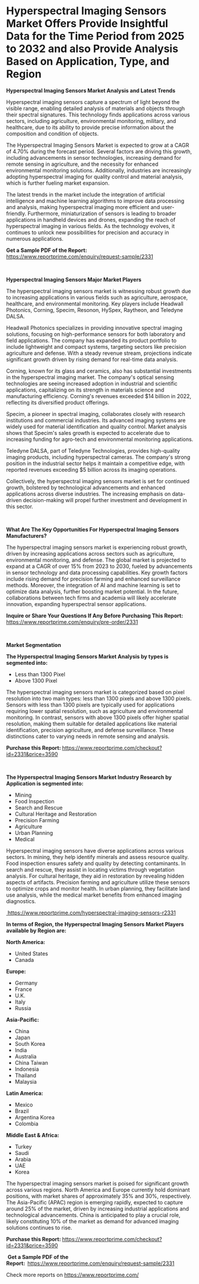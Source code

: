 <p><h1>Hyperspectral Imaging Sensors Market Offers Provide Insightful Data for the Time Period from 2025 to 2032 and also Provide Analysis Based on Application, Type, and Region</h1></p><p><strong>Hyperspectral Imaging Sensors Market Analysis and Latest Trends</strong></p>
<p><p>Hyperspectral imaging sensors capture a spectrum of light beyond the visible range, enabling detailed analysis of materials and objects through their spectral signatures. This technology finds applications across various sectors, including agriculture, environmental monitoring, military, and healthcare, due to its ability to provide precise information about the composition and condition of objects.</p><p>The Hyperspectral Imaging Sensors Market is expected to grow at a CAGR of 4.70% during the forecast period. Several factors are driving this growth, including advancements in sensor technologies, increasing demand for remote sensing in agriculture, and the necessity for enhanced environmental monitoring solutions. Additionally, industries are increasingly adopting hyperspectral imaging for quality control and material analysis, which is further fueling market expansion. </p><p>The latest trends in the market include the integration of artificial intelligence and machine learning algorithms to improve data processing and analysis, making hyperspectral imaging more efficient and user-friendly. Furthermore, miniaturization of sensors is leading to broader applications in handheld devices and drones, expanding the reach of hyperspectral imaging in various fields. As the technology evolves, it continues to unlock new possibilities for precision and accuracy in numerous applications.</p></p>
<p><strong>Get a Sample PDF of the Report:&nbsp;</strong> <a href="https://www.reportprime.com/enquiry/request-sample/2331?utm_campaign=2009&utm_medium=2&utm_source=Github&utm_content=ia&utm_term=28022025&utm_id=hyperspectral-imaging-sensors">https://www.reportprime.com/enquiry/request-sample/2331</a></p>
<p>&nbsp;</p>
<p><strong>Hyperspectral Imaging Sensors Major Market Players</strong></p>
<p><p>The hyperspectral imaging sensors market is witnessing robust growth due to increasing applications in various fields such as agriculture, aerospace, healthcare, and environmental monitoring. Key players include Headwall Photonics, Corning, Specim, Resonon, HySpex, Raytheon, and Teledyne DALSA.</p><p>Headwall Photonics specializes in providing innovative spectral imaging solutions, focusing on high-performance sensors for both laboratory and field applications. The company has expanded its product portfolio to include lightweight and compact systems, targeting sectors like precision agriculture and defense. With a steady revenue stream, projections indicate significant growth driven by rising demand for real-time data analysis.</p><p>Corning, known for its glass and ceramics, also has substantial investments in the hyperspectral imaging market. The company's optical sensing technologies are seeing increased adoption in industrial and scientific applications, capitalizing on its strength in materials science and manufacturing efficiency. Corning's revenues exceeded $14 billion in 2022, reflecting its diversified product offerings.</p><p>Specim, a pioneer in spectral imaging, collaborates closely with research institutions and commercial industries. Its advanced imaging systems are widely used for material identification and quality control. Market analysis shows that Specim's sales growth is expected to accelerate due to increasing funding for agro-tech and environmental monitoring applications.</p><p>Teledyne DALSA, part of Teledyne Technologies, provides high-quality imaging products, including hyperspectral cameras. The company's strong position in the industrial sector helps it maintain a competitive edge, with reported revenues exceeding $5 billion across its imaging operations.</p><p>Collectively, the hyperspectral imaging sensors market is set for continued growth, bolstered by technological advancements and enhanced applications across diverse industries. The increasing emphasis on data-driven decision-making will propel further investment and development in this sector.</p></p>
<p>&nbsp;</p>
<p><strong>What Are The Key Opportunities For Hyperspectral Imaging Sensors Manufacturers?</strong></p>
<p><p>The hyperspectral imaging sensors market is experiencing robust growth, driven by increasing applications across sectors such as agriculture, environmental monitoring, and defense. The global market is projected to expand at a CAGR of over 15% from 2023 to 2030, fueled by advancements in sensor technology and data processing capabilities. Key growth factors include rising demand for precision farming and enhanced surveillance methods. Moreover, the integration of AI and machine learning is set to optimize data analysis, further boosting market potential. In the future, collaborations between tech firms and academia will likely accelerate innovation, expanding hyperspectral sensor applications.</p></p>
<p><strong>Inquire or Share Your Questions If Any Before Purchasing This Report:</strong> <a href="https://www.reportprime.com/enquiry/pre-order/2331?utm_campaign=2009&utm_medium=2&utm_source=Github&utm_content=ia&utm_term=28022025&utm_id=hyperspectral-imaging-sensors">https://www.reportprime.com/enquiry/pre-order/2331</a></p>
<p>&nbsp;</p>
<p><strong>Market Segmentation</strong></p>
<p><strong>The Hyperspectral Imaging Sensors Market Analysis by types is segmented into:</strong></p>
<p><ul><li>Less than 1300 Pixel</li><li>Above 1300 Pixel</li></ul></p>
<p><p>The hyperspectral imaging sensors market is categorized based on pixel resolution into two main types: less than 1300 pixels and above 1300 pixels. Sensors with less than 1300 pixels are typically used for applications requiring lower spatial resolution, such as agriculture and environmental monitoring. In contrast, sensors with above 1300 pixels offer higher spatial resolution, making them suitable for detailed applications like material identification, precision agriculture, and defense surveillance. These distinctions cater to varying needs in remote sensing and analysis.</p></p>
<p><strong>Purchase this Report:&nbsp;</strong><a href="https://www.reportprime.com/checkout?id=2331&price=3590&utm_campaign=2009&utm_medium=2&utm_source=Github&utm_content=ia&utm_term=28022025&utm_id=hyperspectral-imaging-sensors">https://www.reportprime.com/checkout?id=2331&price=3590</a></p>
<p>&nbsp;</p>
<p><strong>The Hyperspectral Imaging Sensors Market Industry Research by Application is segmented into:</strong></p>
<p><ul><li>Mining</li><li>Food Inspection</li><li>Search and Rescue</li><li>Cultural Heritage and Restoration</li><li>Precision Farming</li><li>Agriculture</li><li>Urban Planning</li><li>Medical</li></ul></p>
<p><p>Hyperspectral imaging sensors have diverse applications across various sectors. In mining, they help identify minerals and assess resource quality. Food inspection ensures safety and quality by detecting contaminants. In search and rescue, they assist in locating victims through vegetation analysis. For cultural heritage, they aid in restoration by revealing hidden aspects of artifacts. Precision farming and agriculture utilize these sensors to optimize crops and monitor health. In urban planning, they facilitate land use analysis, while the medical market benefits from enhanced imaging diagnostics.</p></p>
<p><a href="https://www.reportprime.com/hyperspectral-imaging-sensors-r2331?utm_campaign=2009&utm_medium=2&utm_source=Github&utm_content=ia&utm_term=28022025&utm_id=hyperspectral-imaging-sensors">&nbsp;https://www.reportprime.com/hyperspectral-imaging-sensors-r2331</a></p>
<p><strong>In terms of Region, the Hyperspectral Imaging Sensors Market Players available by Region are:</strong></p>
<p>
    <p> <strong> North America: </strong>
        <ul>
            <li>United States</li>
            <li>Canada</li>
        </ul>
        </p> 
    <p> <strong> Europe: </strong>
        <ul>
            <li>Germany</li>
            <li>France</li>
            <li>U.K.</li>
            <li>Italy</li>
            <li>Russia</li>
        </ul>
        </p> 
    <p> <strong> Asia-Pacific: </strong>
        <ul>
            <li>China</li>
            <li>Japan</li>
            <li>South Korea</li>
            <li>India</li>
            <li>Australia</li>
            <li>China Taiwan</li>
            <li>Indonesia</li>
            <li>Thailand</li>
            <li>Malaysia</li>
        </ul>
        </p> 
    <p> <strong> Latin America: </strong>
        <ul>
            <li>Mexico</li>
            <li>Brazil</li>
            <li>Argentina Korea</li>
            <li>Colombia</li>
        </ul>
        </p> 
    <p> <strong> Middle East & Africa: </strong>
        <ul>
            <li>Turkey</li>
            <li>Saudi</li>
            <li>Arabia</li>
            <li>UAE</li>
            <li>Korea</li>
        </ul>
    </p>
    </p>
<p><p>The hyperspectral imaging sensors market is poised for significant growth across various regions. North America and Europe currently hold dominant positions, with market shares of approximately 35% and 30%, respectively. The Asia-Pacific (APAC) region is emerging rapidly, expected to capture around 25% of the market, driven by increasing industrial applications and technological advancements. China is anticipated to play a crucial role, likely constituting 10% of the market as demand for advanced imaging solutions continues to rise.</p></p>
<p><strong>Purchase this Report: </strong><a href="https://www.reportprime.com/checkout?id=2331&price=3590&utm_campaign=2009&utm_medium=2&utm_source=Github&utm_content=ia&utm_term=28022025&utm_id=hyperspectral-imaging-sensors">https://www.reportprime.com/checkout?id=2331&price=3590</a></p>
<p>&nbsp;<strong>Get a Sample PDF of the Report:&nbsp;&nbsp;</strong><a href="https://www.reportprime.com/enquiry/request-sample/2331?utm_campaign=2009&utm_medium=2&utm_source=Github&utm_content=ia&utm_term=28022025&utm_id=hyperspectral-imaging-sensors">https://www.reportprime.com/enquiry/request-sample/2331</a></p>
<p><strong></strong></p>
<p>Check more reports on <a href="https://www.reportprime.com/?utm_campaign=2009&utm_medium=2&utm_source=Github&utm_content=ia&utm_term=28022025&utm_id=hyperspectral-imaging-sensors">https://www.reportprime.com/</a></p>